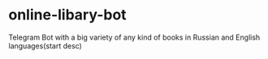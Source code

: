 # online-libary-bot
Telegram Bot with a big variety of any kind of books in Russian and English languages(start desc)
